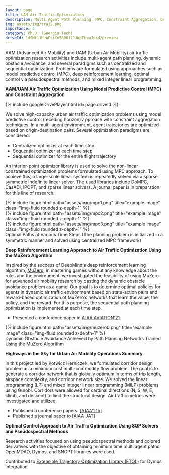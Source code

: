 ```yaml
---
layout: page
title: UAM Air Traffic Optimization
description: Multi Agent Path Planning, MPC, Constraint Aggregation, Deep RL, MuZero Algorithm, Pseudospectral Methods 
img: assets/img/traj2.png  
importance: 3
category: Ph.D. (Georgia Tech)
driveId: 1dSMf11HeAFsiYn5R0H17JJWpTbpuJpkd/preview
---
```


AAM (Advanced Air Mobility) and UAM (Urban Air Mobility) air traffic optimization research activities include multi-agent path planning, dynamic obstacle avoidance, and several paradigms such as centralized and sequential optimization. Problems are formulated using approaches such as model predictive control (MPC), deep reinforcement learning, optimal control via pseudospectral methods, and mixed integer linear programming. <!--- Constraint aggregation is also investigated and utilized for this purpose. --->

**AAM/UAM Air Traffic Optimization Using Model Predictive Control (MPC) and Constraint Aggregation**

<!-- https://drive.google.com/file/d/1dSMf11HeAFsiYn5R0H17JJWpTbpuJpkd/view?usp=sharing -->

{% include googleDrivePlayer.html id=page.driveId %}

We solve high-capacity urban air traffic optimization problems using model predictive control (receding horizon) approach with constraint aggregation techniques. In a multi-agent environment, agent trajectories are optimized based on origin-destination pairs. Several optimization paradigms are considered: 
  - Centralized optimizer at each time step 
  - Sequential optimizer at each time step
  - Sequential optimizer for the entire flight trajectory

An interior-point optimizer library is used to solve the non-linear constrained optimization problems formulated using MPC approach. To achieve this, a large-scale linear system is repeatedly solved via a sparse symmetric indefinite linear solver. The used libraries include DoMPC, CasADi, IPOPT, and sparse linear solvers. A journal paper is in preparation for this line of research.

<div class="row">
    <div class="col-sm mt-3 mt-md-0">
        {% include figure.html path="assets/img/mpc1.png" title="example image" class="img-fluid rounded z-depth-1" %}
    </div>
    <div class="col-sm mt-3 mt-md-0">
        {% include figure.html path="assets/img/mpc2.png" title="example image" class="img-fluid rounded z-depth-1" %}
    </div>
    <div class="col-sm mt-3 mt-md-0">
        {% include figure.html path="assets/img/mpc3.png" title="example image" class="img-fluid rounded z-depth-1" %}
    </div>
</div>
<div class="caption">
    Optimal Paths at Various Time Steps (The planning problem is initialized in a symmetric manner and solved using centralized MPC framework)  
</div> 
 
 
**Deep Reinforcement Learning Approach to Air Traffic Optimization Using the MuZero Algorithm**  

  Inspired by the success of DeepMind’s deep reinforcement learning algorithm, <a href="https://deepmind.com/blog/article/muzero-mastering-go-chess-shogi-and-atari-without-rules">MuZero</a>, in mastering games without any knowledge about the rules and the environment, we investigated the feasibility of using MuZero for advanced air mobility research by casting the dynamic obstacle avoidance problem as a game. Our goal is to determine optimal policies for agents in dynamic air traffic environment based on state-action pairs and reward-based optimization of MuZero’s networks that learn the value, the policy, and the reward. For this purpose, the sequential path planning optimization is implemented at each time step.
 
 - Presented a conference paper in <a href="https://arc.aiaa.org/doi/10.2514/6.2021-2377">AIAA AVIATION'21</a>.
  
<div class="row">
    <div class="col-sm mt-3 mt-md-0">
        {% include figure.html path="assets/img/muzero0.png" title="example image" class="img-fluid rounded z-depth-1" %}
    </div>
</div>
<div class="caption">
    Dynamic Obstacle Avoidance Achieved by Path Planning Networks Trained Using the MuZero Algorithm  
</div>


**Highways in the Sky for Urban Air Mobility Operations Summary**

In this project led by Kotwicz Herniczek, we formulated corridor design problem as a minimum cost multi-commodity flow problem. The goal is to generate a corridor network that is globally optimum in terms of trip length, airspace complexity, and corridor network size. We solved the linear programming (LP) and mixed integer linear programming (MILP) problems using Gurobi. Corridors were allowed for cardinal directions (N, S, W, E, climb, and descent) to limit the structural design. Air traffic metrics were investigated and utilized.
    
 - Published a conference papers: <a href="https://arc.aiaa.org/doi/10.2514/6.2021-2376">[AIAA'21b]</a>
 - Published a journal paper to <a href="https://arc.aiaa.org/journal/jat">[AIAA JAT]</a> 

     
 **Optimal Control Approach to Air Traffic Optimization Using SQP Solvers and Pseudospectral Methods**  

Research activities focused on using pseudospectral methods and colored derivatives with the objective of obtaining minimum time multi agent paths. OpenMDAO, Dymos, and SNOPT libraries were used.
 
  Contributed to <a href="https://olasanni1.github.io/ETOL/index.html">Extensible Trajectory Optimization Library (ETOL)</a> for Dymos integration

  
  
  
   
